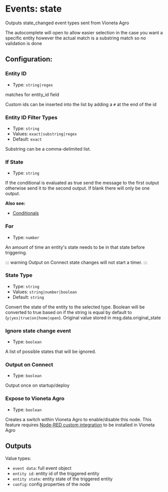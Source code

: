 # Events: state

Outputs state_changed event types sent from Vioneta Agro

The autocomplete will open to allow easier selection in the case you want a specific entity however the actual match is a substring match so no validation is done

## Configuration:

### Entity ID <Badge text="required"/>

- Type: `string|regex`

matches for entity_id field

Custom ids can be inserted into the list by adding a `#` at the end of the id

### Entity ID Filter Types <Badge text="required"/>

- Type: `string`
- Values: `exact|substring|regex`
- Default: `exact`

Substring can be a comma-delimited list.

### If State

- Type: `string`

If the conditional is evaluated as true send the message to the first output otherwise send it to the second output. If blank there will only be one output.

**Also see:**

- [Conditionals](/guide/conditionals.md)

### For

- Type: `number`

An amount of time an entity's state needs to be in that state before triggering.

::: warning
Output on Connect state changes will not start a timer.
:::

### State Type

- Type: `string`
- Values: `string|number|boolean`
- Default: `string`

Convert the state of the entity to the selected type. Boolean will be converted to true based on if the string is equal by default to (`y|yes|true|on|home|open`). Original value stored in msg.data.original_state

### Ignore state change event

- Type: `boolean`

A list of possible states that will be ignored.

### Output on Connect

- Type: `boolean`

Output once on startup/deploy

### Expose to Vioneta Agro

- Type: `boolean`

Creates a switch within Vioneta Agro to enable/disable this node. This feature requires [Node-RED custom integration](https://github.com/Vioneta/hass-node-red) to be installed in Vioneta Agro

## Outputs

Value types:

- `event data`: full event object
- `entity id`: entity id of the triggered entity
- `entity state`: entity state of the triggered entity
- `config`: config properties of the node
